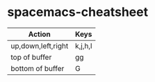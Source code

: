 # spacemacs-cheatsheet

| Action | Keys |
|--------|------|
|up,down,left,right | k,j,h,l |
|top of buffer | gg |
| bottom of buffer | G |
